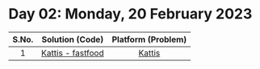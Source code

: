 # Day 02: Monday, 20 February 2023

| S.No. |                          Solution (**Code**)                          |               Platform (**Problem**)                |
| :---: | :-------------------------------------------------------------------: | :-------------------------------------------------: |
|   1   | [Kattis - fastfood](/Day%2002%20-%20200223/Kattis%20-%20fastfood.cpp) | [Kattis](https://open.kattis.com/problems/fastfood) |
